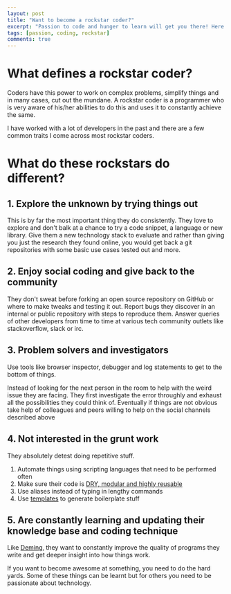 ```yaml
---
layout: post
title: "Want to become a rockstar coder?"
excerpt: "Passion to code and hunger to learn will get you there! Here are a few more tips to move you along."
tags: [passion, coding, rockstar]
comments: true
---
```


# What defines a rockstar coder?
Coders have this power to work on complex problems, simplify things and in many cases, cut out the mundane. 
A rockstar coder is a programmer who is very aware of his/her abilities to do this and uses it to constantly achieve the same.

I have worked with a lot of developers in the past and there are a few common traits I come across most rockstar coders.

# What do these rockstars do different?

## 1. Explore the unknown by trying things out
This is by far the most important thing they do consistently. They love to explore and don't balk at a chance to try 
a code snippet, a language or new library. Give them a new technology stack to evaluate and rather than giving you just the
research they found online, you would get back a git repositories with some basic use cases tested out and more.

## 2. Enjoy social coding and give back to the community
They don't sweat before forking an open source repository on GitHub or where to make tweaks and testing it out. Report bugs
they discover in an internal or public repository with steps to reproduce them. Answer queries of other developers from
time to time at various tech community outlets like stackoverflow, slack or irc.

## 3. Problem solvers and investigators
Use tools like browser inspector, debugger and log statements to get to the bottom of things.

Instead of looking for the next person in the room to help with the weird issue they are facing. They first investigate
the error throughly and exhaust all the possibilities they could think of. Eventually if things are not obvious take help
of colleagues and peers willing to help on the social channels described above


## 4. Not interested in the grunt work 
They absolutely detest doing repetitive stuff.
1. Automate things using scripting languages that need to be performed often
2. Make sure their code is [DRY, modular and highly reusable](http://code.tutsplus.com/tutorials/3-key-software-principles-you-must-understand--net-25161)
3. Use aliases instead of typing in lengthy commands
4. Use [templates](http://eclipse.dzone.com/news/effective-eclipse-custom-templ) to generate boilerplate stuff

## 5. Are constantly learning and updating their knowledge base and coding technique
Like [Deming](https://en.wikipedia.org/wiki/W._Edwards_Deming#Deming_philosophy_synopsis), they want to constantly
improve the quality of programs they write and get deeper insight into how things work. 

If you want to become awesome at something, you need to do the hard yards. Some of these things can be learnt but for 
others you need to be passionate about technology.

